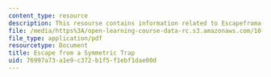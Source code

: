 ```yaml
---
content_type: resource
description: This resourse contains information related to Escapefroma Symmetric Trap.
file: /media/https%3A/open-learning-course-data-rc.s3.amazonaws.com/10-626-electrochemical-energy-systems-spring-2014/76997a73a1e9c372b1f5f1ebf1dae00d_MIT10_626S14_Krame_Prob.pdf
file_type: application/pdf
resourcetype: Document
title: Escape from a Symmetric Trap
uid: 76997a73-a1e9-c372-b1f5-f1ebf1dae00d
---
```

